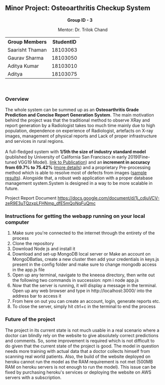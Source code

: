 
## Minor Project: Osteoarthritis Checkup System 

<div style="margin: 0 auto; width: 100px;" ><b> Group ID - 3</b></div>

<p style="text-align: center;">Mentor: Dr. Trilok Chand<p>

<table style="margin-left: auto;margin-right: auto;">
  <tr><th>Group Members</th><th>StudentID</th></tr>
  <tr><td>Saarisht Thaman</td><td>18103063</td></tr>
  <tr><td>Gaurav Sharma</td><td>18103050</td></tr>
  <tr><td>Aditya Kumar</td><td>18103010</td></tr>
  <tr><td>Aditya</td><td>18103075</td></tr>
</table>
<br>

### Overview
The whole system can be summed up as an <b>Osteoarthritis Grade Prediction and Concise Report Generation System</b>. The main motivation behind the project was that the traditional method to observe XRay and report generation by a Radiologist takes too much time mainly due to high population, dependence on experience of Radiologist, artefacts on X-ray images, management of physical reports and Lack of proper infrastructure and services in rural regions.
<br><br>
A full-fledged system with <b>1/5th the size of industry standard model</b> (published by University of California San Francisco in early 2019(Fine-tuned VGG19 Model). [link to Publication](https://www.sciencedirect.com/science/article/abs/pii/S0895611118304956?via%3Dihub)) and an<b> increment in accuracy from 69.7% to 75.42% </b>([more details](https://github.com/Gauravsharma-20/Minor-Project/blob/master/SystemDetails/ModelDetails.png)) and a proprietary Pre-processing method which is able to resolve most of defects from images ([sample results](https://github.com/Gauravsharma-20/Minor-Project/blob/master/SystemDetails/SamplePreprocessedResults.jpg)). Alongside that, a robust web application with a proper database management system.System is designed in a way to be more scalable in future.


Project Report Document
https://docs.google.com/document/d/1j_cdjuVCV-zeR9E3uTQzxpLFHNmp_dfE5mQoNqFuQmc

### Instructions for getting the webapp running on your local computer

 1. Make sure you're connected to the internet through the entirety of the process
 2. Clone the repository
 3. Download Node js and install it
 4. Download and set-up MongoDB local server or Make an account on MongoDBatlas, create a new cluster then add your credentials in keys.js present in the config folder and make sure to change mongodb access in the app.js file
 5. Open up any terminal, navigate to the kneeoa directory, then write out the following two commands in succession:
 npm i 
 node app.js
 6. Now that the server is running, it will display a message in the terminal. Open up any web browser and type in http://localhost:3000/ into the address bar to access it
 7. From here on out you can create an account, login, generate reports etc.
 8. To close the server, simply hit ctrl+c in the terminal to end the process
   
### Future of the project
The project in its current state is not much usable in a real scenario where a doctor can blindly rely on the website to give absolutely correct predictions and comments. So, some improvement is required which is not difficult to do given that the current state of the project is good.
The model in question needs more training with actual data that a doctor collects himself from scanning real world patients. Also, the build of the website deployed on heroku cannot run the model as the RAM requirement is not met (500MB RAM on heroku servers is not enough to run the model). This issue can be fixed by purchasing heroku's services or deploying the website on AWS servers with a subscription.
